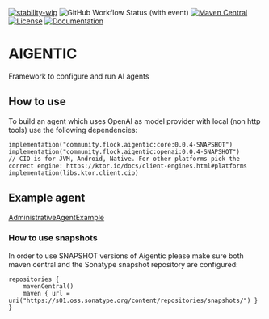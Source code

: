 [![stability-wip](https://img.shields.io/badge/stability-wip-lightgrey.svg)](https://github.com/mkenney/software-guides/blob/master/STABILITY-BADGES.md#work-in-progress)
![GitHub Workflow Status (with event)](https://img.shields.io/github/actions/workflow/status/flock-community/aigentic/build.yml)
[![Maven Central](https://img.shields.io/maven-central/v/community.flock.aigentic/http-tools?color=blue&label=Download)](https://central.sonatype.com/namespace/community.flock.aigentic)
[![License](https://img.shields.io/github/license/flock-community/aigentic?color=yellow)](LICENSE)
[![Documentation](https://img.shields.io/badge/docs-api-a97bff.svg?logo=kotlin)](https://flock-community.github.io/aigentic/)

# AIGENTIC

Framework to configure and run AI agents


## How to use

To build an agent which uses OpenAI as model provider with local (non http tools) use the following dependencies:

```
implementation("community.flock.aigentic:core:0.0.4-SNAPSHOT")
implementation("community.flock.aigentic:openai:0.0.4-SNAPSHOT")
// CIO is for JVM, Android, Native. For other platforms pick the correct engine: https://ktor.io/docs/client-engines.html#platforms
implementation(libs.ktor.client.cio)
```

## Example agent

[AdministrativeAgentExample](src/example/src/commonMain/kotlin/community/flock/aigentic/example/AdministrativeAgentExample.kt)

### How to use snapshots

In order to use SNAPSHOT versions of Aigentic please make sure both maven central and the Sonatype snapshot repository are configured:

```
repositories {
    mavenCentral()
    maven { url = uri("https://s01.oss.sonatype.org/content/repositories/snapshots/") }
}
```